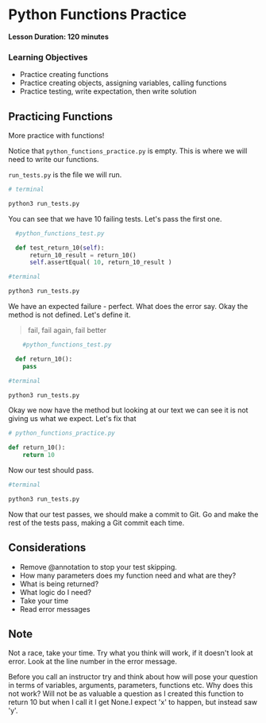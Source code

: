 # Python Functions Practice

**Lesson Duration: 120 minutes**


### Learning Objectives
- Practice creating functions
- Practice creating objects, assigning variables, calling functions
- Practice testing, write expectation, then write solution

## Practicing Functions

More practice with functions!

Notice that `python_functions_practice.py` is empty.  This is where we will need to write our functions.

`run_tests.py` is the file we will run.

```bash
# terminal

python3 run_tests.py
```

You can see that we have 10 failing tests. Let's pass the first one.

```python
  #python_functions_test.py

  def test_return_10(self):
      return_10_result = return_10()
      self.assertEqual( 10, return_10_result )
```

```bash
#terminal

python3 run_tests.py
```

We have an expected failure - perfect.  What does the error say. Okay the method is not defined.  Let's define it.

> fail, fail again, fail better

```python
    #python_functions_test.py

  def return_10():
    pass
```

```bash
#terminal

python3 run_tests.py
```

Okay we now have the method but looking at our text we can see it is not giving us what we expect. Let's fix that

```python
# python_functions_practice.py

def return_10():
    return 10

```

Now our test should pass.

```bash
#terminal

python3 run_tests.py
```

Now that our test passes, we should make a commit to Git. Go and make the rest of the tests pass, making a Git commit each time.


## Considerations
* Remove @annotation to stop your test skipping.
* How many parameters does my function need and what are they?
* What is being returned?
* What logic do I need?
* Take your time
* Read error messages


## Note
Not a race, take your time. Try what you think will work, if it doesn't look at error. Look at the line number in the error message.

Before you call an instructor try and think about how will pose your question in terms of variables, arguments, parameters, functions etc.  Why does this not work? Will not be as valuable a question as I created this function to return 10 but when I call it I get None.I expect 'x' to happen,  but instead saw 'y'.
